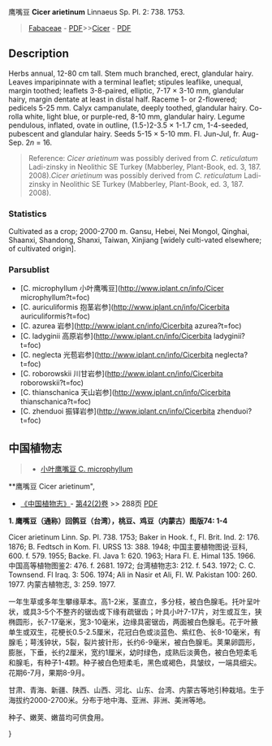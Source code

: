 鹰嘴豆 **Cicer arietinum** Linnaeus Sp. Pl. 2: 738. 1753.

> [Fabaceae](http://www.iplant.cn/info/Fabaceae?t=foc) - [PDF](http://www.iplant.cn/foc/pdf/Fabaceae.pdf)>>[Cicer](http://www.iplant.cn/info/Cicer?t=foc) - [PDF](http://www.iplant.cn/foc/pdf/Cicer.pdf)

## Description

Herbs annual, 12-80 cm tall. Stem much branched, erect, glandular hairy. Leaves imparipinnate with a terminal leaflet; stipules leaflike, unequal, margin toothed; leaflets 3-8-paired, elliptic, 7-17 × 3-10 mm, glandular hairy, margin dentate at least in distal half. Raceme 1- or 2-flowered; pedicels 5-25 mm. Calyx campanulate, deeply toothed, glandular hairy. Co-rolla white, light blue, or purple-red, 8-10 mm, glandular hairy. Legume pendulous, inflated, ovate in outline, (1.5-)2-3.5 × 1-1.7 cm, 1-4-seeded, pubescent and glandular hairy. Seeds 5-15 × 5-10 mm. Fl. Jun-Jul, fr. Aug-Sep. 2*n* = 16.


> Reference: 
>*Cicer arietinum* was possibly derived from *C. reticulatum* Ladi-zinsky in Neolithic SE Turkey (Mabberley, Plant-Book, ed. 3, 187. 2008).*Cicer arietinum* was possibly derived from *C. reticulatum* Ladi-zinsky in Neolithic SE Turkey (Mabberley, Plant-Book, ed. 3, 187. 2008).

### Statistics
Cultivated as a crop; 2000-2700 m. Gansu, Hebei, Nei Mongol, Qinghai, Shaanxi, Shandong, Shanxi, Taiwan, Xinjiang [widely culti-vated elsewhere; of cultivated origin].



### Parsublist

* [C.  microphyllum  小叶鹰嘴豆](http://www.iplant.cn/info/Cicer microphyllum?t=foc)
* [C.  auriculiformis  抱茎岩参](http://www.iplant.cn/info/Cicerbita auriculiformis?t=foc)
* [C.  azurea  岩参](http://www.iplant.cn/info/Cicerbita azurea?t=foc)
* [C.  ladyginii  高原岩参](http://www.iplant.cn/info/Cicerbita ladyginii?t=foc)
* [C.  neglecta  光苞岩参](http://www.iplant.cn/info/Cicerbita neglecta?t=foc)
* [C.  roborowskii  川甘岩参](http://www.iplant.cn/info/Cicerbita roborowskii?t=foc)
* [C.  thianschanica  天山岩参](http://www.iplant.cn/info/Cicerbita thianschanica?t=foc)
* [C.  zhenduoi  振铎岩参](http://www.iplant.cn/info/Cicerbita zhenduoi?t=foc)

## 中国植物志

> * [小叶鹰嘴豆  C.  microphyllum](Cicer-microphyllum-小叶鹰嘴豆.md)


**鹰嘴豆 Cicer arietinum",



* [《中国植物志》](http://www.iplant.cn/frps)- [第42(2)卷](http://www.iplant.cn/frps/vol/42(2)) >> 288页 [PDF](http://www.iplant.cn/frps/pdf/42(2)/288.PDF)


**1. 鹰嘴豆（通称）回鹘豆（台湾），桃豆、鸡豆（内蒙古）图版74: 1-4**

Cicer arietinum Linn. Sp. Pl. 738. 1753; Baker in Hook. f., Fl. Brit. Ind. 2: 176. 1876; B. Fedtsch in Kom. Fl. URSS 13: 388. 1948; 中国主要植物图说·豆科, 600. f. 579. 1955; Backe. Fl. Java 1: 620. 1963; Hara Fl. E. Himal 135. 1966. 中国高等植物图鉴2: 476. f. 2681. 1972; 台湾植物志3: 212. f. 543. 1972; C. C. Townsend. Fl Iraq. 3: 506. 1974; Ali in Nasir et Ali, Fl. W. Pakistan 100: 260. 1977. 内蒙古植物志, 3: 259. 1977.

一年生草或多年生攀缘草本。高1-2米，茎直立，多分枝，被白色腺毛。托叶呈叶状，或具3-5个不整齐的锯齿或下缘有疏锯齿；叶具小叶7-17片，对生或互生，狭椭圆形，长7-17毫米，宽3-10毫米，边缘具密锯齿，两面被白色腺毛。花于叶腋单生或双生，花梗长0.5-2.5厘米，花冠白色或淡蓝色、紫红色、长8-10毫米，有腺毛；萼浅钟状，5裂，裂片披针形，长约6-9毫米，被白色腺毛。荚果卵圆形，膨胀，下垂，长约2厘米，宽约1厘米，幼时绿色，成熟后淡黄色，被白色短柔毛和腺毛，有种子1-4颗。种子被白色短柔毛，黑色或褐色，具皱纹，一端具细尖。花期6-7月，果期8-9月。

甘肃、青海、新疆、陕西、山西、河北、山东、台湾、内蒙古等地引种栽培。生于海拔约2000-2700米。分布于地中海、亚洲、非洲、美洲等地。

种子、嫩荚、嫩苗均可供食用。



}